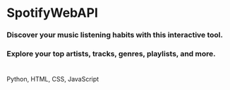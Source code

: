 # SpotifyWebAPI

### Discover your music listening habits with this interactive tool.

### Explore your top artists, tracks, genres, playlists, and more.

#
Python, HTML, CSS, JavaScript

